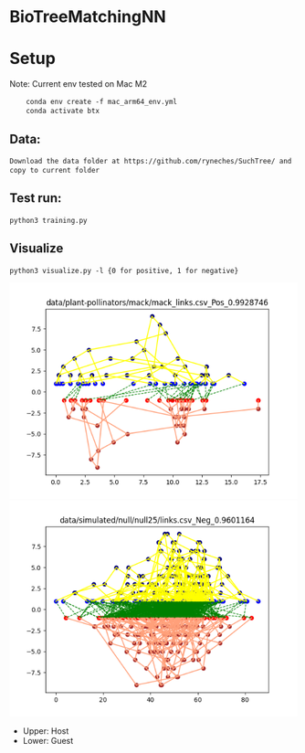 # BioTreeMatchingNN

# Setup
 Note: Current env tested on Mac M2
 
```shell
    conda env create -f mac_arm64_env.yml
    conda activate btx
```
## Data:

    Download the data folder at https://github.com/ryneches/SuchTree/ and copy to current folder

## Test run:

    python3 training.py

## Visualize
    
    python3 visualize.py -l {0 for positive, 1 for negative}
    
![Positive](figs/PosFig2.png)
![Negative](figs/NegFig2.png)
   - Upper: Host
   - Lower: Guest
